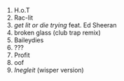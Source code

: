 1. H.o.T
2. Rac-lit
3. _get lit or die trying_ feat. Ed Sheeran
5. broken glass (club trap remix)
6. Baileydies
5. ???
6. Profit
7. oof
8. _Inegleit_ (wisper version)